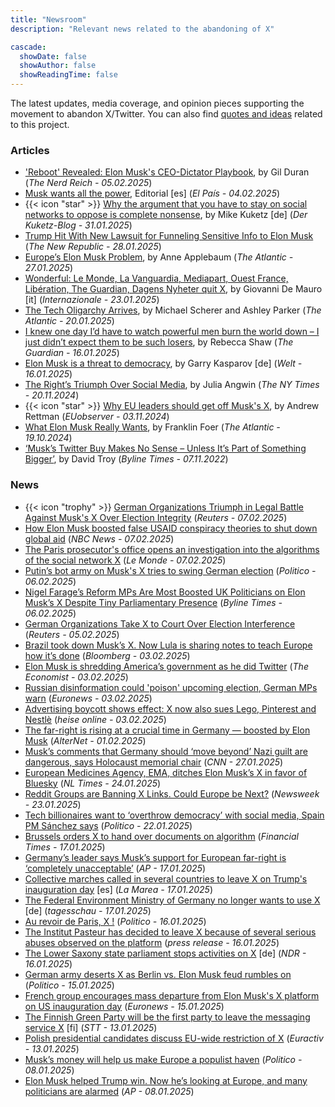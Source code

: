 ```yaml
---
title: "Newsroom"
description: "Relevant news related to the abandoning of X"

cascade:
  showDate: false
  showAuthor: false
  showReadingTime: false
---
```


The latest updates, media coverage, and opinion pieces supporting the movement to abandon X/Twitter. You can also find [quotes and ideas](/quotes) related to this project.

### Articles
* ['Reboot' Revealed: Elon Musk's CEO-Dictator Playbook](https://www.thenerdreich.com/reboot-elon-musk-ceo-dictator-doge/), by Gil Duran (_The Nerd Reich - 05.02.2025_)
* [Musk wants all the power](https://elpais.com/opinion/2025-02-04/musk-quiere-todo-el-poder.html), Editorial [es] (_El País - 04.02.2025_)
* {{< icon "star" >}} [Why the argument that you have to stay on social networks to oppose is complete nonsense](https://www.kuketz-blog.de/warum-das-argument-man-muesse-in-sozialen-netzwerken-bleiben-um-opposition-zu-leisten-voelliger-unsinn-ist/), by Mike Kuketz [de] (_Der Kuketz-Blog - 31.01.2025_)
* [Trump Hit With New Lawsuit for Funneling Sensitive Info to Elon Musk](https://newrepublic.com/post/190784/trump-lawsuit-funneling-info-federal-workers-elon-musk) (_The New Republic - 28.01.2025_)
* [Europe’s Elon Musk Problem](https://www.theatlantic.com/magazine/archive/2025/03/musk-tech-oligarch-european-election-influence/681453/), by Anne Applebaum (_The Atlantic - 27.01.2025_)
* [Wonderful: Le Monde, La Vanguardia, Mediapart, Ouest France, Libération, The Guardian, Dagens Nyheter quit X](https://www.internazionale.it/magazine/giovanni-de-mauro/2025/01/23/meraviglioso), by Giovanni De Mauro [it] (_Internazionale - 23.01.2025_)
* [The Tech Oligarchy Arrives](https://www.theatlantic.com/politics/archive/2025/01/tech-zuckerberg-trump-inauguration-oligarchy/681381/), by Michael Scherer and Ashley Parker (_The Atlantic - 20.01.2025_)
* [I knew one day I’d have to watch powerful men burn the world down – I just didn’t expect them to be such losers](https://www.theguardian.com/commentisfree/2025/jan/16/i-knew-one-day-id-have-to-watch-powerful-men-burn-the-world-down-i-just-didnt-expect-them-to-be-such-losers?CMP=fb_gu#Echobox=1737041303), by Rebecca Shaw (_The Guardian - 16.01.2025_)
* [Elon Musk is a threat to democracy](https://www.welt.de/debatte/kommentare/article255131604/Garri-Kasparow-Elon-Musk-ist-eine-Gefahr-fuer-die-Demokratie.html), by Garry Kasparov [de] (_Welt - 16.01.2025_)
* [The Right’s Triumph Over Social Media](https://www.nytimes.com/2024/11/20/opinion/trump-musk-social-media.html), by Julia Angwin (_The NY Times - 20.11.2024_)
* {{< icon "star" >}} [Why EU leaders should get off Musk's X](https://euobserver.com/EU%20&%20the%20World/ar1eb43d53), by Andrew Rettman (_EUobserver - 03.11.2024_)
* [What Elon Musk Really Wants](https://www.theatlantic.com/books/archive/2024/10/donald-trump-is-elon-musks-trojan-horse/680309/), by Franklin Foer (_The Atlantic - 19.10.2024_)
* [‘Musk’s Twitter Buy Makes No Sense – Unless It’s Part of Something Bigger’](https://bylinetimes.com/2022/11/07/musks-twitter-buy-makes-no-sense-unless-its-part-of-something-bigger/), by David Troy (_Byline Times - 07.11.2022_)

### News
* {{< icon "trophy" >}} [German Organizations Triumph in Legal Battle Against Musk's X Over Election Integrity](https://archive.is/czA6K) (_Reuters - 07.02.2025_)
* [How Elon Musk boosted false USAID conspiracy theories to shut down global aid](https://www.nbcnews.com/politics/doge/elon-musk-boosted-false-usaid-conspiracy-theories-global-aid-rcna190646) (_NBC News - 07.02.2025_)
* [The Paris prosecutor's office opens an investigation into the algorithms of the social network X](https://www.lemonde.fr/pixels/article/2025/02/07/le-parquet-de-paris-ouvre-une-enquete-sur-les-algorithmes-du-reseau-social-x_6536320_4408996.html) (_Le Monde - 07.02.2025_)
* [Putin’s bot army on Musk's X tries to swing German election](https://www.politico.eu/article/germany-election-flood-social-media-x-russia-bots-kremlin-operation-false-news/) (_Politico - 06.02.2025_)
* [Nigel Farage’s Reform MPs Are Most Boosted UK Politicians on Elon Musk’s X Despite Tiny Parliamentary Presence](https://bylinetimes.com/2025/02/06/nigel-farages-reform-mps-are-most-boosted-uk-politicians-on-elon-musks-x-despite-tiny-parliamentary-presence/) (_Byline Times - 06.02.2025_)
* [German Organizations Take X to Court Over Election Interference](https://www.reuters.com/world/europe/german-activists-sue-x-demanding-election-influence-data-2025-02-05/6) (_Reuters - 05.02.2025_)
* [Brazil took down Musk’s X. Now Lula is sharing notes to teach Europe how it’s done](https://ca.news.yahoo.com/brazil-took-musk-won-now-100000060.html) (_Bloomberg - 03.02.2025_)
* [Elon Musk is shredding America’s government as he did Twitter](https://www.economist.com/united-states/2025/02/03/elon-musk-is-shredding-americas-government-as-he-did-twitter) (_The Economist - 03.02.2025_)
* [Russian disinformation could 'poison' upcoming election, German MPs warn](https://www.euronews.com/my-europe/2025/02/03/russian-disinformation-could-poison-upcoming-election-german-mps-warn) (_Euronews - 03.02.2025_)
* [Advertising boycott shows effect: X now also sues Lego, Pinterest and Nestlè](https://www.heise.de/en/news/Advertising-boycott-shows-effect-X-now-also-sues-Lego-Pinterest-and-Nestle-10267493.html) (_heise online - 03.02.2025_)
* [The far-right is rising at a crucial time in Germany — boosted by Elon Musk](https://www.alternet.org/germany-musk/) (_AlterNet - 01.02.2025_)
* [Musk’s comments that Germany should ‘move beyond’ Nazi guilt are dangerous, says Holocaust memorial chair](https://edition.cnn.com/2025/01/27/europe/israel-holocaust-memorial-chair-musk-criticism-intl/index.html) (_CNN - 27.01.2025_)
* [European Medicines Agency, EMA, ditches Elon Musk’s X in favor of Bluesky](https://nltimes.nl/2025/01/24/european-medicines-agency-ditches-elon-musks-x-favor-bluesky) (_NL Times - 24.01.2025_)
* [Reddit Groups are Banning X Links. Could Europe be Next?](https://www.newsweek.com/reddit-banning-x-links-2019994) (_Newsweek - 23.01.2025_)
* [Tech billionaires want to ‘overthrow democracy’ with social media, Spain PM Sánchez says](https://www.politico.eu/article/spain-pedro-sanchez-big-tech-billionaires-democracy-social-media/) (_Politico - 22.01.2025_)
* [Brussels orders X to hand over documents on algorithm](https://www.ft.com/content/a6dc562c-4fa0-4ec6-9f3a-ad3be594bc7c) (_Financial Times - 17.01.2025_)
* [Germany’s leader says Musk’s support for European far-right is ‘completely unacceptable’](https://apnews.com/article/germany-scholz-elon-musk-far-right-afd-95cc5325bde8f5a0065da9dad98da926) (_AP - 17.01.2025_)
* [Collective marches called in several countries to leave X on Trump's inauguration day](https://www.lamarea.com/2025/01/17/convocadas-en-varios-paises-marchas-colectivas-de-x-el-20-de-enero-dia-de-la-investidura-de-trump/) [es] (_La Marea - 17.01.2025_)
* [The Federal Environment Ministry of Germany no longer wants to use X](https://www.tagesschau.de/inland/ministerien-verlassen-x-100.html) [de] (_tagesschau - 17.01.2025_)
* [Au revoir de Paris, X !](https://www.politico.eu/article/emmanuel-macron-france-paris-donald-trump-x-social-media-weapons-intelligence/) (_Politico - 16.01.2025_)
* [The Institut Pasteur has decided to leave X because of several serious abuses observed on the platform](https://www.pasteur.fr/en/home/press-area/press-documents/institut-pasteur-decides-leave-x) (_press release - 16.01.2025_)
* [The Lower Saxony state parliament stops activities on X](https://www.ndr.de/nachrichten/niedersachsen/Plattform-X-Niedersaechsischer-Landtag-stellt-Aktivitaeten-ein,landtag6584.html) [de] (_NDR - 16.01.2025_)
* [German army deserts X as Berlin vs. Elon Musk feud rumbles on](https://www.politico.eu/article/german-army-deserts-x-feud-between-berlin-elon-musk-afd/) (_Politico - 15.01.2025_)
* [French group encourages mass departure from Elon Musk's X platform on US inauguration day](https://www.euronews.com/next/2025/01/15/french-group-encourages-mass-departure-from-elon-musks-x-platform-on-us-inauguration-day) (_Euronews - 15.01.2025_)
* [The Finnish Green Party will be the first party to leave the messaging service X](https://www.sttinfo.fi/tiedote/70809667/vihreat-poistuu-ensimmaisena-puolueena-viestipalvelu-xsta-nain-puheenjohtaja-sofia-virta-perustelee-paatosta?publisherId=69818932) [fi] (_STT - 13.01.2025_)
* [Polish presidential candidates discuss EU-wide restriction of X](https://www.euractiv.com/section/politics/news/polish-presidential-candidates-discuss-eu-wide-restriction-of-x/) (_Euractiv - 13.01.2025_)
* [Musk’s money will help us make Europe a populist haven](https://www.politico.eu/article/us-steve-bannon-elon-musk-wealth-and-influence-are-weapons-to-advance-maga-aligned-goals-in-europe/) (_Politico - 08.01.2025_)
* [Elon Musk helped Trump win. Now he’s looking at Europe, and many politicians are alarmed](https://apnews.com/article/elon-musk-europe-politics-germany-uk-f50d69d0d192a2d81c95f5d64c6d4acd) (_AP - 08.01.2025_)
